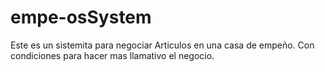 # empe-osSystem

Este es un sistemita para negociar Articulos en una casa de empeño. Con condiciones para hacer mas llamativo el negocio.
